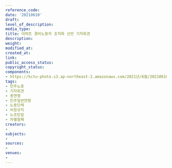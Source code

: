 ```yaml
---
reference_code: 
date: '20210610'
draft: 
level_of_description: 
media_type: 
title: 아파트 경비노동자 조직화 선언 기자회견
description: 
weight: 
modified_at: 
created_at: 
link: 
public_access_status: 
copyright_status: 
components:
- https://kctu-photo.s3.ap-northeast-2.amazonaws.com/2021년/6월/20210610-아파트+경비노동자+조직화+선언+기자회견_민주노총_기자회견_총연맹_민주일반연맹_노동단체_비정규직_노조탄압_차별철폐/_1D20198.jpg
tags:
- 민주노총
- 기자회견
- 총연맹
- 민주일반연맹
- 노동단체
- 비정규직
- 노조탄압
- 차별철폐
creators:
- 
subjects:
- 
sources:
- 
venues:
- 
---
```

